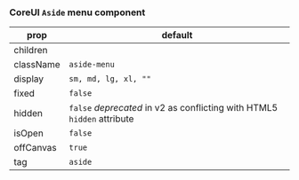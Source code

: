 ### CoreUI `Aside` menu component

| prop | default |
| ------- | ---------
| children  |
| className | `aside-menu`
| display   | `sm, md, lg, xl, ""`
| fixed     | `false`
| hidden    | `false` *deprecated* in v2 as conflicting with HTML5 `hidden` attribute
| isOpen    | `false`
| offCanvas | `true`
| tag       | `aside`


